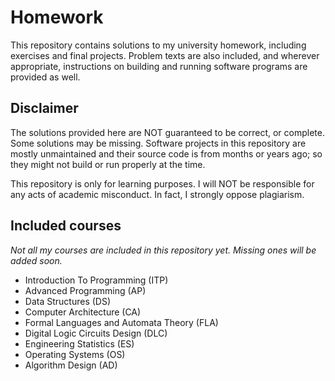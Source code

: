 # Homework

This repository contains solutions to my university homework, including exercises and final projects. Problem texts are also included, and wherever appropriate, instructions on building and running software programs are provided as well.

## Disclaimer

The solutions provided here are NOT guaranteed to be correct, or complete. Some solutions may be missing. Software projects in this repository are mostly unmaintained and their source code is from months or years ago; so they might not build or run properly at the time.

This repository is only for learning purposes. I will NOT be responsible for any acts of academic misconduct. In fact, I strongly oppose plagiarism.

## Included courses

*Not all my courses are included in this repository yet. Missing ones will be added soon.*

* Introduction To Programming (ITP)
* Advanced Programming (AP)
* Data Structures (DS)
* Computer Architecture (CA)
* Formal Languages and Automata Theory (FLA)
* Digital Logic Circuits Design (DLC)
* Engineering Statistics (ES)
* Operating Systems (OS)
* Algorithm Design (AD)
